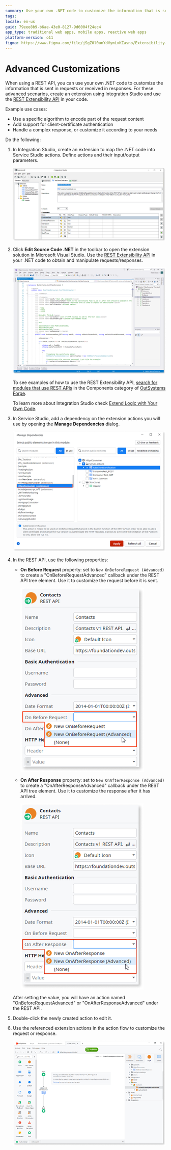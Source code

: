 ```yaml
---
summary: Use your own .NET code to customize the information that is sent in requests or received in responses of consumed REST APIs.
tags: 
locale: en-us
guid: 79eee8b9-b6ae-43e0-8127-9d6004f24ec4
app_type: traditional web apps, mobile apps, reactive web apps
platform-version: o11
figma: https://www.figma.com/file/jSgZ0l0unYdVymLxKZasno/Extensibility-and-Integration?type=design&node-id=410%3A89&mode=design&t=187UAgmZTPxcY0ZG-1
---
```


# Advanced Customizations

When using a REST API, you can use your own .NET code to customize the information that is sent in requests or received in responses. For these advanced scenarios, create an extension using Integration Studio and use the [REST Extensibility API](../../../ref/apis/rest-extensibility-api.md) in your code.

Example use cases:

* Use a specific algorithm to encode part of the request content
* Add support for client-certificate authentication
* Handle a complex response, or customize it according to your needs

Do the following:

1. In Integration Studio, create an extension to map the .NET code into Service Studio actions. Define actions and their input/output parameters.

    ![Screenshot of Integration Studio showing the creation of REST actions](images/rest-actions-is.png "Integration Studio REST Actions")

1. Click **Edit Source Code .NET** in the toolbar to open the extension solution in Microsoft Visual Studio. Use the [REST Extensibility API](../../../ref/apis/rest-extensibility-api.md) in your .NET code to obtain and manipulate requests/responses.  

    ![Visual Studio interface with the option to edit source code .NET highlighted](images/rest-edit-code-usr.png "Edit Source Code .NET in Visual Studio")

    To see examples of how to use the REST Extensibility API, [search for modules that use REST APIs](https://www.outsystems.com/forge/list?q=REST%20API&t=&o=&tr=False&oss=False&c=&a=&v=11&hd=False&tn=&scat=forge) in the Components category of [OutSystems Forge](https://www.outsystems.com/forge/).

    To learn more about Integration Studio check [Extend Logic with Your Own Code](../../integration-studio/getting-started/intro.md).

1. In Service Studio, add a dependency on the extension actions you will use by opening the **Manage Dependencies** dialog.

    ![Service Studio dialog for managing dependencies of REST API extensions](images/rest-manage-dependencies-ss.png "Service Studio Manage Dependencies")

1. In the REST API, use the following properties:

    * **On Before Request** property: set to `New OnBeforeRequest (Advanced)` to create a "OnBeforeRequestAdvanced" callback under the REST API tree element. Use it to customize the request before it is sent.

        ![Service Studio showing the OnBeforeRequestAdvanced property setting for a REST API](images/rest-new-onbeforerequest-advanced-ss.png "OnBeforeRequestAdvanced Callback")

    * **On After Response** property: set to `New OnAfterResponse (Advanced)` to create a "OnAfterResponseAdvanced" callback under the REST API tree element. Use it to customize the response after it has arrived.

        ![Service Studio showing the OnAfterResponseAdvanced property setting for a REST API](images/rest-new-onafterresponse-advanced-ss.png "OnAfterResponseAdvanced Callback")

    After setting the value, you will have an action named "OnBeforeRequestAdvanced" or "OnAfterResponseAdvanced" under the REST API.

1. Double-click the newly created action to edit it.

1. Use the referenced extension actions in the action flow to customize the request or response.

    ![Service Studio action flow with extension actions used to customize REST requests or responses](images/rest-use-extension-action-ss.png "Using Extension Actions in Service Studio")
    
